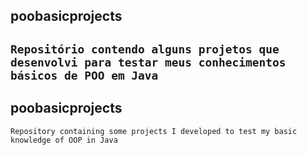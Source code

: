 ## poobasicprojects
`Repositório contendo alguns projetos que desenvolvi para testar meus conhecimentos básicos de POO em Java`
---
## poobasicprojects
`Repository containing some projects I developed to test my basic knowledge of OOP in Java`
